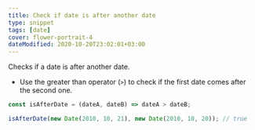 ```yaml
---
title: Check if date is after another date
type: snippet
tags: [date]
cover: flower-portrait-4
dateModified: 2020-10-20T23:02:01+03:00
---
```


Checks if a date is after another date.

- Use the greater than operator (`>`) to check if the first date comes after the second one.

```js
const isAfterDate = (dateA, dateB) => dateA > dateB;
```

```js
isAfterDate(new Date(2010, 10, 21), new Date(2010, 10, 20)); // true
```
